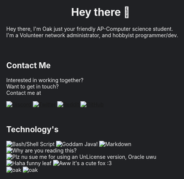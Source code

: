 <html style="background: scroll; background-color: #202124; color: whitesmoke;">
<h1 style="text-align: center">Hey there 👋</h1>
<p>
    Hey there, I'm Oak just your friendly AP-Computer science student. <br>
    I'm a Volunteer network administrator, and hobbyist programmer/dev. <br>
</p>
<br>
<h2>Contact Me</h2>
<div class="CenterDiv">
    <p>
        Interested in working together? <br>
        Want to get in touch? <br>
        Contact me at
    </p>
</div>
<div class="CenterDiv">
    <a href="">
        <img src="https://img.shields.io/badge/Discord-%237289DA.svg?style=for-the-badge&logo=discord&logoColor=white"
            alt="Discord">
    </a>
    <a href="https://twitter.com/OakAtsume">
        <img src="https://img.shields.io/badge/Twitter-1DA1F2?style=for-the-badge&logo=twitter&logoColor=white"
            alt="Twitter">
    </a>
    <a href="https://www.reddit.com/user/oak_atsume">
        <img src="https://img.shields.io/badge/Reddit-FF4500?style=for-the-badge&logo=reddit&logoColor=white"
            alt="Reddit">
    </a>
    <a href="https://github.com/OakAtsume">
        <img src="https://img.shields.io/badge/GitHub-1DA1F2?style=for-the-badge&logo=github&logoColor=white"
            alt="GitHub">
    </a>
</div>
<br>
<h2>Technology's</h2>
<div class="CenterDiv">
    <img src="https://img.shields.io/badge/shell_script-%23121011.svg?style=for-the-badge&logo=gnu-bash&logoColor=white"
        alt="Bash/Shell Script">
    <img src="https://img.shields.io/badge/java-%23ED8B00.svg?style=for-the-badge&logo=java&logoColor=white"
        alt="Goddam Java!">
    <img src="https://img.shields.io/badge/markdown-%23000000.svg?style=for-the-badge&logo=markdown&logoColor=white"
        alt="Markdown">
    <img src="https://img.shields.io/badge/JavaScript-323330?style=for-the-badge&logo=javascript&logoColor=F7DF1E"
        alt="Why are you reading this?">
    <img src="https://img.shields.io/badge/PostgreSQL-316192?style=for-the-badge&logo=postgresql&logoColor=white"
        alt="Plz nu sue me for using an UnLicense version, Oracle uwu">
    <img src="https://img.shields.io/badge/MongoDB-4EA94B?style=for-the-badge&logo=mongodb&logoColor=white"
        alt="Haha funny leaf">
    <img src="https://img.shields.io/badge/GitLab-330F63?style=for-the-badge&logo=gitlab&logoColor=white"
        alt="Aww it's a cute fox :3">
    <img src="" alt="">
    <img src="" alt="">

</div>

<div class="CenterDiv">
    <img align="center"
        src="https://github-readme-stats.vercel.app/api?username=oakatsume&show_icons=true&locale=en&theme=calm"
        alt="oak">
    <img align="center"
        src="https://github-readme-stats.vercel.app/api/top-langs?username=oakatsume&show_icons=true&locale=en&layout=compact&theme=calm"
        alt="oak">
</div>

</html>
